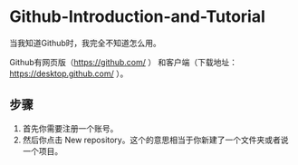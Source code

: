 # Github-Introduction-and-Tutorial

当我知道Github时，我完全不知道怎么用。

Github有网页版（https://github.com/ ） 和客户端（下载地址：https://desktop.github.com/ ）。
## 步骤
1. 首先你需要注册一个账号。
2. 然后你点击 New repository。这个的意思相当于你新建了一个文件夹或者说一个项目。





